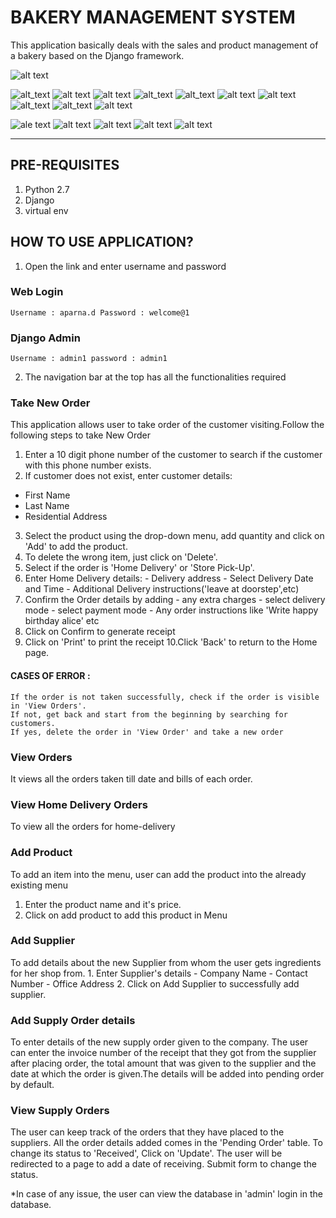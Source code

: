 # BAKERY MANAGEMENT SYSTEM
This application basically deals with the sales and product management of a bakery based on the Django framework.

![alt text](https://github.com/Awantikashri/Bakery-Management-System-Using-Django-dbSQLite3-/blob/main/UI:UX/login.png)

![alt_text](https://github.com/Awantikashri/Bakery-Management-System-Using-Django-dbSQLite3-/blob/main/UI:UX/homesales.png)
![alt text](https://github.com/Awantikashri/Bakery-Management-System-Using-Django-dbSQLite3-/blob/main/UI:UX/addcustomer.png)
![alt text](https://github.com/Awantikashri/Bakery-Management-System-Using-Django-dbSQLite3-/blob/main/UI:UX/createorder.png)
![alt_text](https://github.com/Awantikashri/Bakery-Management-System-Using-Django-dbSQLite3-/blob/main/UI:UX/confirmorder.png)
![alt_text](https://github.com/Awantikashri/Bakery-Management-System-Using-Django-dbSQLite3-/blob/main/UI:UX/addhomedelivery.png)
![alt text](https://github.com/Awantikashri/Bakery-Management-System-Using-Django-dbSQLite3-/blob/main/UI:UX/printwindow.png)
![alt text](https://github.com/Awantikashri/Bakery-Management-System-Using-Django-dbSQLite3-/blob/main/UI:UX/vieworders.png)
![alt_text](https://github.com/Awantikashri/Bakery-Management-System-Using-Django-dbSQLite3-/blob/main/UI:UX/dashboard2.png)
![alt_text](https://github.com/Awantikashri/Bakery-Management-System-Using-Django-dbSQLite3-/blob/main/UI:UX/dashboard.png)
![alt text](https://github.com/Awantikashri/Bakery-Management-System-Using-Django-dbSQLite3-/blob/main/UI:UX/homeproduct.png)

![ale text](https://github.com/Awantikashri/Bakery-Management-System-Using-Django-dbSQLite3-/blob/main/UI:UX/createproduct.png)
![alt text](https://github.com/Awantikashri/Bakery-Management-System-Using-Django-dbSQLite3-/blob/main/UI:UX/viewsupplyorder.png)
![alt text](https://github.com/Awantikashri/Bakery-Management-System-Using-Django-dbSQLite3-/blob/main/UI:UX/addsupplyorder.png)
![alt text](https://github.com/Awantikashri/Bakery-Management-System-Using-Django-dbSQLite3-/blob/main/UI:UX/updateorder.png)
![alt text](https://github.com/Awantikashri/Bakery-Management-System-Using-Django-dbSQLite3-/blob/main/UI:UX/addsupplier.png)


---------------------------
## PRE-REQUISITES
1. Python 2.7
2. Django
3. virtual env

## HOW TO USE APPLICATION?


1. Open the link and enter username and password
### Web Login
	Username : aparna.d	Password : welcome@1
### Django Admin
	Username : admin1 password : admin1

2. The navigation bar at the top has all the functionalities required
	
### Take New Order
This application allows user to take order of the customer visiting.Follow the following steps to take New Order

1. Enter a 10 digit phone number of the customer to search if the customer with this phone number exists.
2. If customer does not exist, enter customer details:
- First Name	
- Last Name	
- Residential Address
3. Select the product using the drop-down menu, add quantity and click on 'Add' to add the product.
4. To delete the wrong item, just click on 'Delete'.
5. Select if the order is 'Home Delivery' or 'Store Pick-Up'.
6. Enter Home Delivery details:
		- Delivery address
		- Select Delivery Date and Time
		- Additional Delivery instructions('leave at doorstep',etc)
7. Confirm the Order details by adding
		- any extra charges
		- select delivery mode
		- select payment mode
		- Any order instructions like 'Write happy birthday alice' etc
8. Click on Confirm to generate receipt
9. Click on 'Print' to print the receipt
10.Click 'Back' to return to the Home page.

#### CASES OF ERROR :
	If the order is not taken successfully, check if the order is visible in 'View Orders'.
	If not, get back and start from the beginning by searching for customers.
	If yes, delete the order in 'View Order' and take a new order


### View Orders
It views all the orders taken till date and bills of each order.


### View Home Delivery Orders
To view all the orders for home-delivery

### Add Product
To add an item into the menu, user can add the product into the already existing menu
1. Enter the product name and it's price.
2. Click on add product to add this product in Menu
### Add Supplier
To add details about the new Supplier from whom the user gets ingredients for her shop from.
	1. Enter Supplier's details
		- Company Name
		- Contact Number
		- Office Address
	2. Click on Add Supplier to successfully add  supplier.
### Add Supply Order details
To enter details of the new supply order given to the company. The user can enter the invoice number of the receipt that they got from the supplier after placing order, the total amount that was given to the supplier and the date at which the order is given.The details will be added into pending order by default.

### View Supply Orders
The user can keep track of the orders that they have placed to the suppliers. All the order details added comes in the 'Pending Order' table. To change its status to 'Received', Click on 'Update'. The user will be redirected to a page to add a date of receiving. Submit form to change the status.

*In case of any issue, the user can view the database in 'admin' login in the database.
